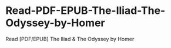 # Read-PDF-EPUB-The-Iliad-The-Odyssey-by-Homer
Read [PDF/EPUB] The Iliad &amp; The Odyssey by Homer
